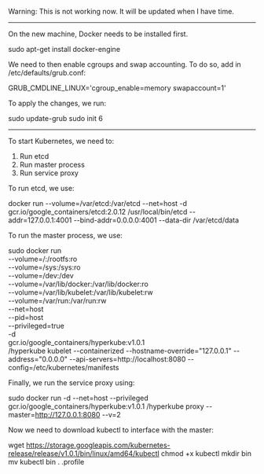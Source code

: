 Warning: This is not working now. It will be updated when I have time.

-----

On the new machine, Docker needs to be installed first.

sudo apt-get install docker-engine

We need to then enable cgroups and swap accounting. To do so, add in /etc/defaults/grub.conf:

GRUB_CMDLINE_LINUX='cgroup_enable=memory swapaccount=1'

To apply the changes, we run:

sudo update-grub
sudo init 6

-----

To start Kubernetes, we need to:
1) Run etcd
2) Run master process
3) Run service proxy

To run etcd, we use:

docker run --volume=/var/etcd:/var/etcd --net=host -d gcr.io/google_containers/etcd:2.0.12 /usr/local/bin/etcd --addr=127.0.0.1:4001 --bind-addr=0.0.0.0:4001 --data-dir /var/etcd/data

To run the master process, we use:

sudo docker run \
--volume=/:/rootfs:ro \
--volume=/sys:/sys:ro \
--volume=/dev:/dev \
--volume=/var/lib/docker:/var/lib/docker:ro \
--volume=/var/lib/kubelet:/var/lib/kubelet:rw \
--volume=/var/run:/var/run:rw \
--net=host \
--pid=host \
--privileged=true \
-d \
gcr.io/google_containers/hyperkube:v1.0.1 \
/hyperkube kubelet --containerized --hostname-override="127.0.0.1" --address="0.0.0.0" --api-servers=http://localhost:8080 --config=/etc/kubernetes/manifests

Finally, we run the service proxy using:

sudo docker run -d --net=host --privileged gcr.io/google_containers/hyperkube:v1.0.1 /hyperkube proxy --master=http://127.0.0.1:8080 --v=2

Now we need to download kubectl to interface with the master:

wget https://storage.googleapis.com/kubernetes-release/release/v1.0.1/bin/linux/amd64/kubectl
chmod +x kubectl
mkdir bin
mv kubectl bin
. .profile
